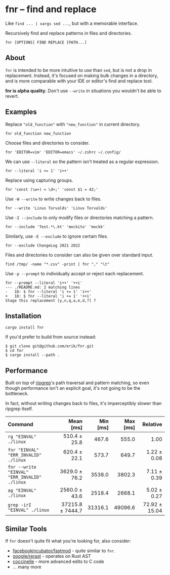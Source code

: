 # fnr – find and replace

Like `find ... | xargs sed ...`, but with a memorable interface.

Recursively find and replace patterns in files and directories.

```
fnr [OPTIONS] FIND REPLACE [PATH...]
```

## About

`fnr` is intended to be more intuitive to use than `sed`, but is not a
drop in replacement. Instead, it's focused on making bulk changes in a
directory, and is more comparable with your IDE or editor's find and
replace tool.

**fnr is alpha quality.** Don't use `--write` in situations you
wouldn't be able to revert.

## Examples

Replace `"old_function"` with `"new_function"` in current directory.
```
fnr old_function new_function
```

Choose files and directories to consider.
```
fnr 'EDITOR=vim' 'EDITOR=emacs' ~/.zshrc ~/.config/
```

We can use `--literal` so the pattern isn't treated as a regular expression.
```
fnr --literal 'i += 1' 'i++'
```

Replace using capturing groups.
```
fnr 'const (\w+) = \d+;' 'const $1 = 42;'
```

Use `-W --write` to write changes back to files.
```
fnr --write 'Linus Torvalds' 'Linux Torvalds'
```

Use `-I --include` to only modify files or directories matching a pattern.
```
fnr --include 'Test.*\.kt' 'mockito' 'mockk'
```

Similarly, use `-E --exclude` to ignore certain files.
```
fnr --exclude ChangeLog 2021 2022
```

Files and directories to consider can also be given over standard input.
```
find /tmp/ -name "*.csv" -print | fnr "," "\t"
```

Use `-p --prompt` to individually accept or reject each replacement.
```
fnr --prompt --literal 'i++' '++i'
--- ./README.md: 2 matching lines
-   18: $ fnr --literal 'i += 1' 'i++'
+   18: $ fnr --literal 'i += 1' '++i'
Stage this replacement [y,n,q,a,e,d,?] ?
```

## Installation

```
cargo install fnr
```

If you'd prefer to build from source instead:

``` console
$ git clone git@github.com/erik/fnr.git
$ cd fnr
$ cargo install --path .
```

## Performance

Built on top of [ripgrep]'s path traversal and pattern matching, so
even though performance isn't an explicit goal, it's not going to be
the bottleneck.

In fact, without writing changes back to files, it's imperceptibly
slower than ripgrep itself.

| Command                                      |        Mean [ms] | Min [ms] | Max [ms] |      Relative |
|:---------------------------------------------|-----------------:|---------:|---------:|--------------:|
| `rg "EINVAL" ./linux`                        |     510.4 ± 25.8 |    467.6 |    555.0 |          1.00 |
| `fnr "EINVAL" "ERR_INVALID" ./linux`         |     620.4 ± 22.1 |    573.7 |    649.7 |   1.22 ± 0.08 |
| `fnr --write "EINVAL" "ERR_INVALID" ./linux` |    3629.0 ± 76.2 |   3538.0 |   3802.3 |   7.11 ± 0.39 |
| `ag "EINVAL" ./linux`                        |    2560.0 ± 43.6 |   2518.4 |   2668.1 |   5.02 ± 0.27 |
| `grep -irI "EINVAL" ./linux`                 | 37215.8 ± 7444.7 |  31316.1 |  49096.6 | 72.92 ± 15.04 |

[ripgrep]: https://github.com/BurntSushi/ripgrep

## Similar Tools

If `fnr` doesn't quite fit what you're looking for, also consider:

- [facebookincubator/fastmod](https://github.com/facebookincubator/fastmod/) - quite similar to `fnr`.
- [google/rerast](https://github.com/google/rerast) - operates on Rust AST
- [coccinelle](https://coccinelle.gitlabpages.inria.fr/website/) - more advanced edits to C code
- ... many more
